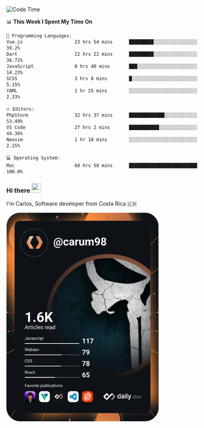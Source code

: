 
<!--START_SECTION:waka-->
![Code Time](http://img.shields.io/badge/Code%20Time-9%2C119%20hrs%2012%20mins-blue)

📊 **This Week I Spent My Time On** 

```text
💬 Programming Languages: 
Vue.js                   23 hrs 54 mins      █████████░░░░░░░░░░░░░░░░   39.2% 
Dart                     22 hrs 22 mins      █████████░░░░░░░░░░░░░░░░   36.71% 
JavaScript               8 hrs 40 mins       ███░░░░░░░░░░░░░░░░░░░░░░   14.23% 
SCSS                     3 hrs 8 mins        █░░░░░░░░░░░░░░░░░░░░░░░░   5.15% 
YAML                     1 hr 25 mins        ░░░░░░░░░░░░░░░░░░░░░░░░░   2.33%

🔥 Editors: 
PhpStorm                 32 hrs 37 mins      █████████████░░░░░░░░░░░░   53.49% 
VS Code                  27 hrs 2 mins       ███████████░░░░░░░░░░░░░░   44.36% 
Neovim                   1 hr 18 mins        ░░░░░░░░░░░░░░░░░░░░░░░░░   2.15%

💻 Operating System: 
Mac                      60 hrs 58 mins      █████████████████████████   100.0%

```


<!--END_SECTION:waka-->

### Hi there <img src="https://media.giphy.com/media/hvRJCLFzcasrR4ia7z/giphy.gif" width="25px" height="25px">

I'm Carlos, Software developer from Costa Rica 🇨🇷

<a href="https://app.daily.dev/carum98"><img src="https://github.com/carum98/carum98/blob/main/devcard.svg" width="400" alt="Carlos Umaña Acevedo's Dev Card"/></a>
